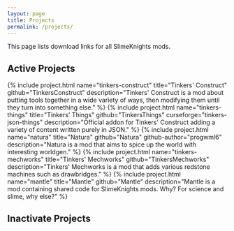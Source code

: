 ```yaml
---
layout: page
title: Projects
permalink: /projects/
---
```


This page lists download links for all SlimeKnights mods.

## Active Projects

<div class="project-list">
    {% include project.html
      name="tinkers-construct" title="Tinkers' Construct"
      github="TinkersConstruct"
      description="Tinkers' Construct is a mod about putting tools together in a wide variety of ways, then modifying them until they turn into something else."
    %}
    {% include project.html
      name="tinkers-things" title="Tinkers' Things"
      github="TinkersThings" curseforge="tinkers-json-things"
      description="Official addon for Tinkers' Construct adding a variety of content written purely in JSON."
    %}
    {% include project.html
      name="natura" title="Natura"
      github="Natura" github-author="progwml6"
      description="Natura is a mod that aims to spice up the world with interesting worldgen."
    %}
    {% include project.html
      name="tinkers-mechworks" title="Tinkers' Mechworks"
      github="TinkersMechworks"
      description="Tinkers' Mechworks is a mod that adds various redstone machines such as drawbridges."
    %}
    {% include project.html
      name="mantle"
      title="Mantle"
      github="Mantle"
      description="Mantle is a mod containing shared code for SlimeKnights mods. Why? For science and slime, why else?"
    %}
</div>

## Inactivate Projects
